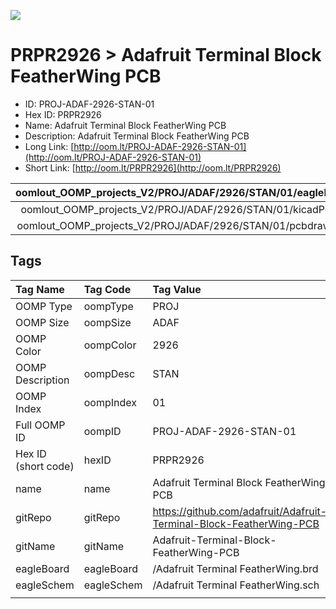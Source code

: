 


  
![][im]
# PRPR2926 > Adafruit Terminal Block FeatherWing PCB

- ID: PROJ-ADAF-2926-STAN-01
- Hex ID: PRPR2926
- Name: Adafruit Terminal Block FeatherWing PCB
- Description: Adafruit Terminal Block FeatherWing PCB
- Long Link: [http://oom.lt/PROJ-ADAF-2926-STAN-01](http://oom.lt/PROJ-ADAF-2926-STAN-01)
- Short Link: [http://oom.lt/PRPR2926](http://oom.lt/PRPR2926)
  

|oomlout_OOMP_projects_V2/PROJ/ADAF/2926/STAN/01/eagleImage.png|oomlout_OOMP_projects_V2/PROJ/ADAF/2926/STAN/01/eagleSchemImage.png|oomlout_OOMP_projects_V2/PROJ/ADAF/2926/STAN/01/kicadPcb3dFront.png|oomlout_OOMP_projects_V2/PROJ/ADAF/2926/STAN/01/kicadPcb3dBack.png|
| :---: | :---: | :---: | :---: |
|oomlout_OOMP_projects_V2/PROJ/ADAF/2926/STAN/01/kicadPcb3d.png|oomlout_OOMP_projects_V2/PROJ/ADAF/2926/STAN/01/bomBack.png|oomlout_OOMP_projects_V2/PROJ/ADAF/2926/STAN/01/bomFront.png|oomlout_OOMP_projects_V2/PROJ/ADAF/2926/STAN/01/pcbdraw.svg|
|oomlout_OOMP_projects_V2/PROJ/ADAF/2926/STAN/01/pcbdrawBack.svg||||

## Tags
  

|Tag Name|Tag Code|Tag Value|
| :--- | :--- | :--- |
|OOMP Type|oompType|PROJ|
|OOMP Size|oompSize|ADAF|
|OOMP Color|oompColor|2926|
|OOMP Description|oompDesc|STAN|
|OOMP Index|oompIndex|01|
|Full OOMP ID|oompID|PROJ-ADAF-2926-STAN-01|
|Hex ID (short code)|hexID|PRPR2926|
|name|name|Adafruit Terminal Block FeatherWing PCB|
|gitRepo|gitRepo|https://github.com/adafruit/Adafruit-Terminal-Block-FeatherWing-PCB|
|gitName|gitName|Adafruit-Terminal-Block-FeatherWing-PCB|
|eagleBoard|eagleBoard|/Adafruit Terminal FeatherWing.brd|
|eagleSchem|eagleSchem|/Adafruit Terminal FeatherWing.sch|
||||



[im]: PROJ/ADAF/2926/STAN/01/kicadPcb3d_450.png
